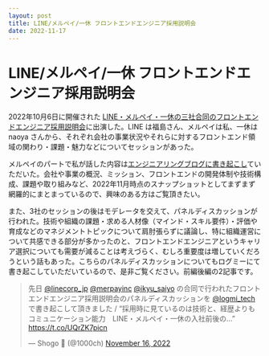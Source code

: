 ```yaml
---
layout: post
title: LINE/メルペイ/一休 フロントエンドエンジニア採用説明会
date: 2022-11-17
---
```


# LINE/メルペイ/一休 フロントエンドエンジニア採用説明会

2022年10月6日に開催された [LINE・メルペイ・一休の三社合同のフロントエンドエンジニア採用説明会](https://line.connpass.com/event/259202/)に出演した。LINE は福島さん、メルペイは私、一休は naoya さんから、それぞれ会社の事業状況やそれらに対するフロントエンド領域の関わり・課題・魅力などについてセッションがあった。

メルペイのパートで私が話した内容は[エンジニアリングブログに書き起こし](https://engineering.mercari.com/blog/entry/20221114-9c6bdd1ea7/)ていただいた。会社や事業の概況、ミッション、フロントエンドの開発体制や技術構成、課題や取り組みなど、2022年11月時点のスナップショットとしてまずまず網羅的にまとまっているので、興味のある方はご覧頂きたい。

また、3社のセッションの後はモデレータを交えて、パネルディスカッションが行われた。技術や組織の課題・求める人材像（マインド・スキル要件）・評価や育成などのマネジメントトピックについて肩肘張らずに議論し、特に組織運営について共感できる部分が多かったのと、フロントエンドエンジニアというキャリア選択についても需要が減ることは考えづらく、むしろ重要度は増していくだろうという話もあった。こちらのパネルディスカッションについてもログミーにて書き起こしていただいているので、是非ご覧ください。前編後編の2記事です。

<blockquote class="twitter-tweet"><p lang="ja" dir="ltr">先日 <a href="https://twitter.com/LINECorp_jp?ref_src=twsrc%5Etfw">@linecorp_jp</a> <a href="https://twitter.com/merpayinc?ref_src=twsrc%5Etfw">@merpayinc</a> <a href="https://twitter.com/Ikyu_saiyo?ref_src=twsrc%5Etfw">@ikyu_saiyo</a> の合同で行われたフロントエンドエンジニア採用説明会のパネルディスカッションを <a href="https://twitter.com/logmi_tech?ref_src=twsrc%5Etfw">@logmi_tech</a> で書き起こして頂きました / “採用時に見ているのは技術と、経歴よりもコミュニケーション能力　LINE・メルペイ・一休の入社前後の…” <a href="https://t.co/UQrZK7picn">https://t.co/UQrZK7picn</a></p>&mdash; Shogo 🍵 (@1000ch) <a href="https://twitter.com/1000ch/status/1592874809641553920?ref_src=twsrc%5Etfw">November 16, 2022</a></blockquote>
